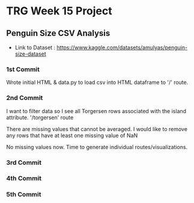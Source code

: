 # TRG Week 15 Project

## Penguin Size CSV Analysis

- Link to Dataset : https://www.kaggle.com/datasets/amulyas/penguin-size-dataset

### 1st Commit

Wrote initial HTML & data.py to load csv into HTML dataframe to '/' route.

### 2nd Commit

I want to filter data so I see all Torgersen rows associated with the island attribute. '/torgersen' route

There are missing values that cannot be averaged. I would like to remove any rows that have at least one missing value of NaN

No missing values now. Time to generate individual routes/visualizations.

### 3rd Commit

### 4th Commit

### 5th Commit